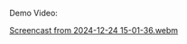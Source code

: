 Demo Video:




[Screencast from 2024-12-24 15-01-36.webm](https://github.com/user-attachments/assets/14f163fa-c8b2-49d1-b354-f15c6ea03521)
